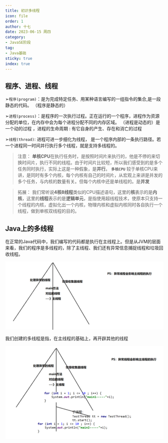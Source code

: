 ```yaml
---
title: 初识多线程
icon: file
order: 1
author: 十七
date: 2023-06-15 周四
category:
- JavaSE阶段
tag:
- Java基础
sticky: true
index: true
---
```


## 程序、进程、线程

➢`程序(program)`：是为完成特定任务、用某种语言编写的一组指令的集合,是一段静态的代码。 （程序是静态的）

➢`进程(process)`：是程序的一次执行过程。正在运行的一个程序，进程作为资源分配的单位，在内存中会为每个进程分配不同的内存区域。 （进程是动态的）是一个动的过程 ，进程的生命周期  :  有它自身的产生、存在和消亡的过程&#x20;

➢`线程(thread)`: 进程可进一步细化为线程， 是一个程序内部的一条执行路径。若一个进程同一时间并行执行多个线程，就是支持多线程的。

> 注意：
> **单核CPU**在执行任务时，是按照时间片来执行的，他是不停的来切换时间片，执行不同的线程。由于时间片比较短，所以我们感受到的是多个任务同时执行，实际上这是一种假象，是**并行**。
> **`多核CPU`** 较于单核CPU来讲，是同时有多个内核，每个内核有自己的时间片，从宏观上来讲是并发的多个任务，与内核的数量有关。但每个内核中还是单线程的。是**并发**

>拓展：
>我们常听说**4核8线程**类似的CPU描述语句，这里的**核**表示的是**内核**，这里的**线程**表示的是**逻辑单元**，是指使用超线程技术，使原本只支持一个线程的内核，虚拟化出一个内核，物理内核和虚拟内核同时各自执行一个线程，做到单核双线程的目的。


## Java上的多线程

在正常的Java代码中，我们编写的代码都是执行在主线程上。但是从JVM的层面来看，我们的程序是多线程的，除了主线程、我们还有异常信息捕捉线程和垃圾回收线程。

![](./image/image_MmqpKOuV8x.png)

我们创建的多线程是指，在主线程的基础上，再开辟其他的线程

![](./image/image_h5s8QcgYhs.png)

